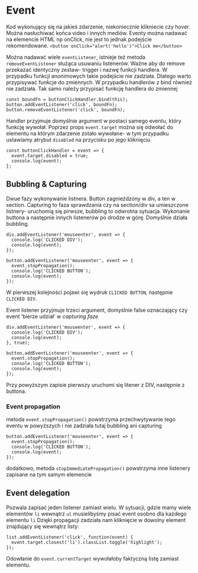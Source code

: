 # Event
Kod wykonujący się na jakieś zdarzenie, niekoniecznie klikniecie czy hover. Można nasłuchiwać końca video i innych mediów.
Eventy można nadawać na elemencie HTML np onClick, nie jest to jednak podejście rekomendowane. 
`<button onClick="alert('hello')">Click me</button>`

Można nadawać wiele `eventListener`, istnieje też metoda `removeEventListener` służąca usuwaniu listenerów. Ważne aby do remove przekazać identyczny zestaw- trigger i nazwę funkcji handlera. W przypadku funkcji anonimowych takie podejście nie zadziała. Dlatego warto przypisywać funkcje do zmiennych. W przypadku handlerów z bind również nie zadziała. Tak samo należy przypisać funkcję handlera do zmiennej
```
const boundFn = buttonClickHandler.bind(this);
button.addEventListener('click', boundFn);
button.removeEventListener('click', boundFn);
```

Handler przyjmuje domyślnie argument w postaci samego eventu, który funkcję wywołał. Poprzez props `event.target` można się odwołać do elementu na którym zdarzenie zotało wywołane- w tym przypadku ustawiamy atrybut `disabled` na przycisku po jego kliknięciu
```
const buttonClickHandler = event => {
  event.target.disabled = true;
  console.log(event);
};
```

## Bubbling & Capturing
Dwue fazy wykonywanie listnera. Button zagnieżdzóny w div, a ten w section. Capturing to faza sprawdzania czy na section/div sa umieszczone listnery- uruchomią się pirwsze, bubbling to odwrotna sytuacja. Wykonanie buttona a następnie innych listenerów po drodze w górę. Domyślnie działa bubbling. 
```
div.addEventListener('mouseenter', event => {
  console.log('CLICKED DIV');
  console.log(event);
});

button.addEventListener('mouseenter', event => {
  event.stopPropagation();
  console.log('CLICKED BUTTON');
  console.log(event);
});
```
W pierwszej kolejności pojawi się wydruk `CLICKED BUTTON`, następnie `CLICKED DIV`.

Event listener przyjmuje trzeci argument, domyślnie false oznaczający czy event 'bierze udział' w *capturing faze*
```
div.addEventListener('mouseenter', event => {
  console.log('CLICKED DIV');
  console.log(event);
}, true);

button.addEventListener('mouseenter', event => {
  event.stopPropagation();
  console.log('CLICKED BUTTON');
  console.log(event);
});
```
Przy powyższym zapisie pierwszy uruchomi się litener z DIV, następnie z buttona. 

### Event propagation
metoda `event.stopPropagation()` powstrzyma przechwytywanie tego eventu w powyższych i nie zadziała tutaj bubbling ani capturing

```
button.addEventListener('mouseenter', event => {
  event.stopPropagation();
  console.log('CLICKED BUTTON');
  console.log(event);
});
```
dodatkowo, metoda `stopImmediatePropagation()` powstrzyma inne listenery zapisane na tym samym elemencie 

## Event delegation
Pozwala zapisać jeden listener zamiast wielu. W sytuacji, gdzie mamy wiele elementów `li` wewnątrz `ul` musielibyśmy pisać event osobno dla każdego elementu `li` Dzięki propagacji zadziała nam kliknięcie w dowolny element znajdujący się wewnątrz listy:

```
list.addEventListener('click', function(event) {
  event.target.closest('li').classList.toggle('highlight');
});
```

Odowłanie do `event.currentTarget` wywołałoby faktyczną listę zamiast elementu.